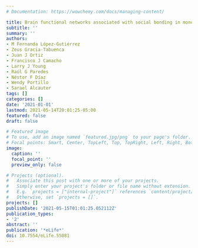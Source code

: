 ```yaml
---
# Documentation: https://wowchemy.com/docs/managing-content/

title: Brain functional networks associated with social bonding in monogamous voles
subtitle: ''
summary: ''
authors:
- M Fernanda López-Gutiérrez
- Zeus Gracia-Tabuenca
- Juan J Ortiz
- Francisco J Camacho
- Larry J Young
- Raúl G Paredes
- Néstor F Díaz
- Wendy Portillo
- Sarael Alcauter
tags: []
categories: []
date: '2021-01-01'
lastmod: 2021-05-14T20:01:25-05:00
featured: false
draft: false

# Featured image
# To use, add an image named `featured.jpg/png` to your page's folder.
# Focal points: Smart, Center, TopLeft, Top, TopRight, Left, Right, BottomLeft, Bottom, BottomRight.
image:
  caption: ''
  focal_point: ''
  preview_only: false

# Projects (optional).
#   Associate this post with one or more of your projects.
#   Simply enter your project's folder or file name without extension.
#   E.g. `projects = ["internal-project"]` references `content/project/deep-learning/index.md`.
#   Otherwise, set `projects = []`.
projects: []
publishDate: '2021-05-15T01:01:25.052112Z'
publication_types:
- '2'
abstract: ''
publication: '*eLife*'
doi: 10.7554/eLife.55081
---
```

